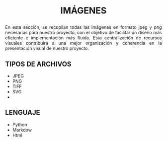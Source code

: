 # <p align = center> IMÁGENES </p>


<p align="justify"> En esta sección, se recopilan todas las imágenes en formato jpeg y png necesarias para nuestro proyecto, con el objetivo de facilitar un diseño más eficiente e implementación más fluida. Esta centralización de recursos visuales contribuirá a una mejor organización y coherencia en la presentación visual de nuestro proyecto.
 </p>



## TIPOS DE ARCHIVOS

   - JPEG
   - PNG
   - TIFF
   - SVG
   - 
## LENGUAJE

   - Python
   - Markdow
   - Html
